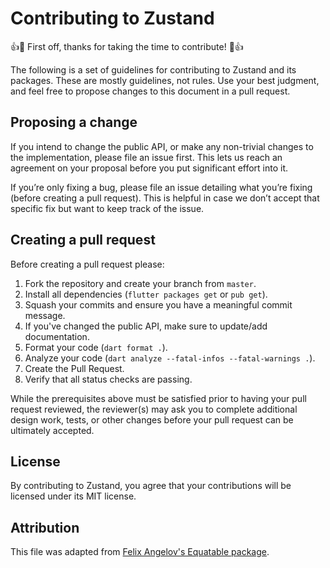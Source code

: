 # Contributing to Zustand

👍🎉 First off, thanks for taking the time to contribute! 🎉👍

The following is a set of guidelines for contributing to Zustand and its packages. These are mostly guidelines, not rules. Use your best judgment, and feel free to propose changes to this document in a pull request.

## Proposing a change

If you intend to change the public API, or make any non-trivial changes to the implementation, please file an issue first. This lets us reach an agreement on your proposal before you put significant effort into it.

If you’re only fixing a bug, please file an issue detailing what you’re fixing (before creating a pull request). This is helpful in case we don’t accept that specific fix but want to keep track of the issue.

## Creating a pull request

Before creating a pull request please:

1. Fork the repository and create your branch from `master`.
1. Install all dependencies (`flutter packages get` or `pub get`).
1. Squash your commits and ensure you have a meaningful commit message.
1. If you've changed the public API, make sure to update/add documentation.
1. Format your code (`dart format .`).
1. Analyze your code (`dart analyze --fatal-infos --fatal-warnings .`).
1. Create the Pull Request.
1. Verify that all status checks are passing.

While the prerequisites above must be satisfied prior to having your pull request reviewed, the reviewer(s) may ask you to complete additional design work, tests, or other changes before your pull request can be ultimately accepted.

## License

By contributing to Zustand, you agree that your contributions will be licensed under its MIT license.

## Attribution

This file was adapted from [Felix Angelov's Equatable package](https://github.com/felangel/equatable/blob/master/CONTRIBUTING.md).
